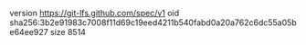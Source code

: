 version https://git-lfs.github.com/spec/v1
oid sha256:3b2e91983c7008f11d69c19eed4211b540fabd0a20a762c6dc55a05be64ee927
size 8514
